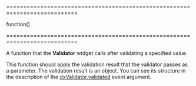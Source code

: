 ===========================================================================
<!--type-->function()<!--/type-->
===========================================================================

<!--shortDescription-->
A function that the **Validator** widget calls after validating a specified value. 
<!--/shortDescription-->

<!--fullDescription-->
This function should apply the validation result that the validator passes as a parameter. The validation result is an object. You can see its structure in the description of the [dxValidator.validated](/Documentation/ApiReference/UI_Widgets/dxValidator/Events/#validated) event argument.
<!--/fullDescription-->